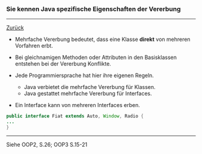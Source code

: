 ### Sie kennen Java spezifische Eigenschaften der Vererbung

---

[Zurück](100vererbung.md)

* Mehrfache Vererbung bedeutet, dass eine Klasse **direkt** von mehreren
Vorfahren erbt.
* Bei gleichnamigen Methoden oder Attributen in den Basisklassen entstehen
bei der Vererbung Konflikte.
* Jede Programmiersprache hat hier ihre eigenen Regeln.
    * Java verbietet die mehrfache Vererbung für Klassen.
    * Java gestattet mehrfache Vererbung für Interfaces.

* Ein Interface kann von mehreren Interfaces erben.
```java
public interface Fiat extends Auto, Window, Radio {
...
}
```

---
Siehe OOP2, S.26; OOP3 S.15-21
